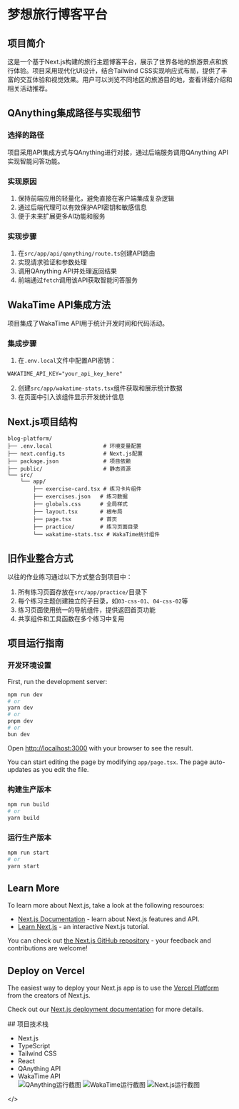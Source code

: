 # 梦想旅行博客平台

## 项目简介

这是一个基于Next.js构建的旅行主题博客平台，展示了世界各地的旅游景点和旅行体验。项目采用现代化UI设计，结合Tailwind CSS实现响应式布局，提供了丰富的交互体验和视觉效果。用户可以浏览不同地区的旅游目的地，查看详细介绍和相关活动推荐。

## QAnything集成路径与实现细节

### 选择的路径
项目采用API集成方式与QAnything进行对接，通过后端服务调用QAnything API实现智能问答功能。

### 实现原因
1. 保持前端应用的轻量化，避免直接在客户端集成复杂逻辑
2. 通过后端代理可以有效保护API密钥和敏感信息
3. 便于未来扩展更多AI功能和服务

### 实现步骤
1. 在`src/app/api/qanything/route.ts`创建API路由
2. 实现请求验证和参数处理
3. 调用QAnything API并处理返回结果
4. 前端通过`fetch`调用该API获取智能问答服务

## WakaTime API集成方法

项目集成了WakaTime API用于统计开发时间和代码活动。

### 集成步骤
1. 在`.env.local`文件中配置API密钥：
```
WAKATIME_API_KEY="your_api_key_here"
```
2. 创建`src/app/wakatime-stats.tsx`组件获取和展示统计数据
3. 在页面中引入该组件显示开发统计信息

## Next.js项目结构

```
blog-platform/
├── .env.local                # 环境变量配置
├── next.config.ts            # Next.js配置
├── package.json              # 项目依赖
├── public/                   # 静态资源
└── src/
    └── app/
        ├── exercise-card.tsx # 练习卡片组件
        ├── exercises.json   # 练习数据
        ├── globals.css      # 全局样式
        ├── layout.tsx       # 根布局
        ├── page.tsx         # 首页
        ├── practice/        # 练习页面目录
        └── wakatime-stats.tsx # WakaTime统计组件
```

## 旧作业整合方式

以往的作业练习通过以下方式整合到项目中：

1. 所有练习页面存放在`src/app/practice/`目录下
2. 每个练习主题创建独立的子目录，如`03-css-01`、`04-css-02`等
3. 练习页面使用统一的导航组件，提供返回首页功能
4. 共享组件和工具函数在多个练习中复用

## 项目运行指南

### 开发环境设置

First, run the development server:

```bash
npm run dev
# or
yarn dev
# or
pnpm dev
# or
bun dev
```

Open [http://localhost:3000](http://localhost:3000) with your browser to see the result.

You can start editing the page by modifying `app/page.tsx`. The page auto-updates as you edit the file.

### 构建生产版本

```bash
npm run build
# or
yarn build
```

### 运行生产版本

```bash
npm run start
# or
yarn start
```

## Learn More

To learn more about Next.js, take a look at the following resources:

- [Next.js Documentation](https://nextjs.org/docs) - learn about Next.js features and API.
- [Learn Next.js](https://nextjs.org/learn) - an interactive Next.js tutorial.

You can check out [the Next.js GitHub repository](https://github.com/vercel/next.js) - your feedback and contributions are welcome!

## Deploy on Vercel

The easiest way to deploy your Next.js app is to use the [Vercel Platform](https://vercel.com/new?utm_medium=default-template&filter=next.js&utm_source=create-next-app&utm_campaign=create-next-app-readme) from the creators of Next.js.

Check out our [Next.js deployment documentation](https://nextjs.org/docs/app/building-your-application/deploying) for more details.
<div class="section">
## 项目技术栈

- Next.js
- TypeScript
- Tailwind CSS
- React
- QAnything API
- WakaTime API
    <div class="gallery">
        <img src="blog-platform\public\screenshots\QAnything运行截图.png" alt="QAnything运行截图" />
        <img src="blog-platform\public\screenshots\WakaTime运行截图.png" alt="WakaTime运行截图" />
        <img src="blog-platform\public\screenshots\Next.js运行截图.png" alt="Next.js运行截图" />
    </div>
</>